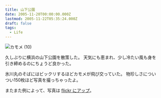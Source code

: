 ```yaml
---
title: 山下公園
date: 2005-11-20T00:00:00.000Z
lastmod: 2005-11-22T05:35:24.000Z
draft: false
tags:
  - Life
---
```


![カモメ (10)](@/assets/flickr/65023466.jpg "カモメ (10)")

久しぶりに横浜の山下公園を散策した。 天気にも恵まれ、少し冷たい風も身を引き締めるのにちょうど良かった。

氷川丸のそばにはビックリするほどカモメが飛び交っていた。 物珍しさについつい150枚ほど写真を撮っちゃったよ。

またまた例によって、写真は [flickr にアップ](http://www.flickr.com/photos/machu/sets/1403409/)。

